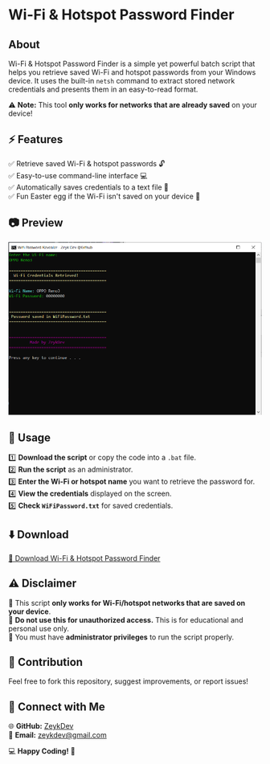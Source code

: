 #  Wi-Fi & Hotspot Password Finder  

##  About  
Wi-Fi & Hotspot Password Finder is a simple yet powerful batch script that helps you retrieve saved Wi-Fi and hotspot passwords from your Windows device. It uses the built-in `netsh` command to extract stored network credentials and presents them in an easy-to-read format.  

⚠️ **Note:** This tool **only works for networks that are already saved** on your device!  

## ⚡ Features  
✅ Retrieve saved Wi-Fi & hotspot passwords 🔓  
✅ Easy-to-use command-line interface 💻  
✅ Automatically saves credentials to a text file 📝  
✅ Fun Easter egg if the Wi-Fi isn't saved on your device 🎵  

## 📷 Preview  
![Preview Image](https://github.com/zeykdev/Wi-Fi-and-Hotspot-Password-Finder/blob/main/IMAGES/IMAGE1.PNG?raw=true)  

## 📜 Usage  
1️⃣ **Download the script** or copy the code into a `.bat` file.  
2️⃣ **Run the script** as an administrator.  
3️⃣ **Enter the Wi-Fi or hotspot name** you want to retrieve the password for.  
4️⃣ **View the credentials** displayed on the screen.  
5️⃣ **Check `WiFiPassword.txt`** for saved credentials.  

## ⬇️ Download  
[🔗 Download Wi-Fi & Hotspot Password Finder](https://raw.githubusercontent.com/zeykdev/Wi-Fi-and-Hotspot-Password-Finder/refs/heads/main/RELEASE/PROGRAM/Wi-Fi%20%26%20Hotspot%20Password%20Finder.exe)  

## ⚠️ Disclaimer  
🔹 This script **only works for Wi-Fi/hotspot networks that are saved on your device**.  
🔹 **Do not use this for unauthorized access.** This is for educational and personal use only.  
🔹 You must have **administrator privileges** to run the script properly.  

## 🚀 Contribution  
Feel free to fork this repository, suggest improvements, or report issues!  

## 📢 Connect with Me  
🌐 **GitHub:** [ZeykDev](https://github.com/zeykdev)  
📧 **Email:** zeykdev@gmail.com  

💻 **Happy Coding!** 🚀
